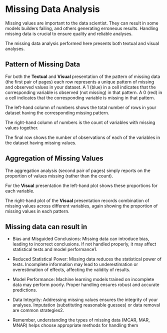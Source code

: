 # Missing Data Analysis

Missing values are important to the data scientist. They can result in
some models builders failing, and others generating erroneous results.
Handling missing data is crucial to ensure quality and reliable
analyses.

The missing data analysis performed here presents both textual and
visual analyses.

## Pattern of Missing Data

For both the **Textual** and **Visual** presentation of the pattern of
missing data (the first pair of pages) each row represents a unique
pattern of missing and observed values in your dataset. A 1 (blue) in
a cell indicates that the corresponding variable is observed (not
missing) in that pattern.  A 0 (red) in a cell indicates that the
corresponding variable is missing in that pattern.

The left-hand column of numbers shows the total number of rows in your
dataset having the corresponding missing pattern.

The right-hand column of numbers is the count of variables with
missing values together.

The final row shows the number of observations of each of the
variables in the dataset having missing values.

## Aggregation of Missing Values

The aggregation analysis (second pair of pages) simply reports on the
proportion of values missing (rather than the count).

For the **Visual** presentation the left-hand plot shows these
proportions for each variable.

The right-hand plot of the **Visual** presentation records combination
of missing values across different variables, again showing the
proportion of missing values in each pattern.

## Missing data can result in

+ Bias and Misguided Conclusions: Missing data can introduce bias,
  leading to incorrect conclusions. If not handled properly, it may
  affect statistical tests and model performance1.

+ Reduced Statistical Power: Missing data reduces the statistical
  power of tests. Incomplete information may lead to underestimation
  or overestimation of effects, affecting the validity of results.

+ Model Performance: Machine learning models trained on incomplete
  data may perform poorly. Proper handling ensures robust and accurate
  predictions.

+ Data Integrity: Addressing missing values ensures the integrity of
  your analyses. Imputation (substituting reasonable guesses) or data
  removal are common strategies2.

+ Remember, understanding the types of missing data (MCAR, MAR, MNAR)
  helps choose appropriate methods for handling them

>
